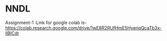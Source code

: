 # NNDL
Assignment-1
:Link for google colab is-https://colab.research.google.com/drive/1wE8R2RUfHmE5HyenqQcaTb3x-llBICdr
